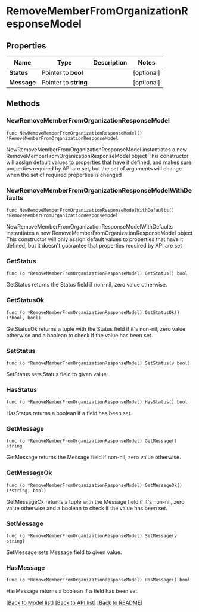 # RemoveMemberFromOrganizationResponseModel

## Properties

Name | Type | Description | Notes
------------ | ------------- | ------------- | -------------
**Status** | Pointer to **bool** |  | [optional] 
**Message** | Pointer to **string** |  | [optional] 

## Methods

### NewRemoveMemberFromOrganizationResponseModel

`func NewRemoveMemberFromOrganizationResponseModel() *RemoveMemberFromOrganizationResponseModel`

NewRemoveMemberFromOrganizationResponseModel instantiates a new RemoveMemberFromOrganizationResponseModel object
This constructor will assign default values to properties that have it defined,
and makes sure properties required by API are set, but the set of arguments
will change when the set of required properties is changed

### NewRemoveMemberFromOrganizationResponseModelWithDefaults

`func NewRemoveMemberFromOrganizationResponseModelWithDefaults() *RemoveMemberFromOrganizationResponseModel`

NewRemoveMemberFromOrganizationResponseModelWithDefaults instantiates a new RemoveMemberFromOrganizationResponseModel object
This constructor will only assign default values to properties that have it defined,
but it doesn't guarantee that properties required by API are set

### GetStatus

`func (o *RemoveMemberFromOrganizationResponseModel) GetStatus() bool`

GetStatus returns the Status field if non-nil, zero value otherwise.

### GetStatusOk

`func (o *RemoveMemberFromOrganizationResponseModel) GetStatusOk() (*bool, bool)`

GetStatusOk returns a tuple with the Status field if it's non-nil, zero value otherwise
and a boolean to check if the value has been set.

### SetStatus

`func (o *RemoveMemberFromOrganizationResponseModel) SetStatus(v bool)`

SetStatus sets Status field to given value.

### HasStatus

`func (o *RemoveMemberFromOrganizationResponseModel) HasStatus() bool`

HasStatus returns a boolean if a field has been set.

### GetMessage

`func (o *RemoveMemberFromOrganizationResponseModel) GetMessage() string`

GetMessage returns the Message field if non-nil, zero value otherwise.

### GetMessageOk

`func (o *RemoveMemberFromOrganizationResponseModel) GetMessageOk() (*string, bool)`

GetMessageOk returns a tuple with the Message field if it's non-nil, zero value otherwise
and a boolean to check if the value has been set.

### SetMessage

`func (o *RemoveMemberFromOrganizationResponseModel) SetMessage(v string)`

SetMessage sets Message field to given value.

### HasMessage

`func (o *RemoveMemberFromOrganizationResponseModel) HasMessage() bool`

HasMessage returns a boolean if a field has been set.


[[Back to Model list]](../README.md#documentation-for-models) [[Back to API list]](../README.md#documentation-for-api-endpoints) [[Back to README]](../README.md)



